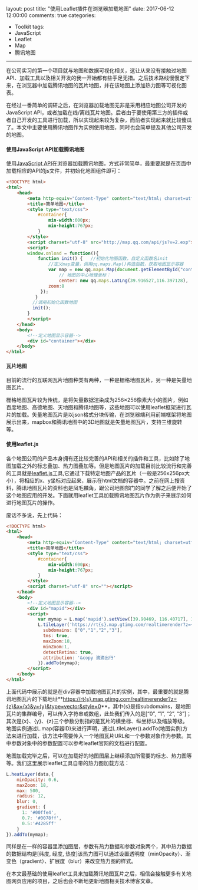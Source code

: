 layout: post
title: "使用Leaflet插件在浏览器加载地图"
date: 2017-06-12 12:00:00
comments: true
categories: 
- Toolkit
tags:
- JavaScript
- Leaflet
- Map
- 腾讯地图
---

在公司实习的第一个项目就与地图和数据可视化相关，这让从来没有接触过地图API、加载工具以及相关开发的我一开始都有些手足无措。之后技术路线慢慢定下来，在浏览器中加载腾讯地图的瓦片地图，并在该地图上添加热力图等可视化图表。

在经过一番简单的调研之后，在浏览器加载地图无非是采用相应地图公司开发的JavaScript API，或者加载在线/离线瓦片地图。后者由于要使用第三方的插件或者自己开发的工具进行加载，所以实现起来较为复杂，而前者实现起来就比较傻瓜了。本文中主要使用腾讯地图作为实例使用地图，同时也会简单提及其他公司开发的地图。

<!-- more -->

#### 使用JavaScript API加载腾讯地图

使用[JavaScript API](http://lbs.qq.com/javascript_v2/index.html)在浏览器加载腾讯地图，方式非常简单，最重要就是在页面中加载相应的API的js文件，并初始化地图组件即可：

```html
<!DOCTYPE html>
<html>
	<head>
		<meta http-equiv="Content-Type" content="text/html; charset=utf-8">
		<title>简单地图</title>
		<style type="text/css">
			#container{
			    min-width:600px;
			    min-height:767px;
			}
		</style>
		<script charset="utf-8" src="http://map.qq.com/api/js?v=2.exp"></script>
		<script>
		window.onload = function(){
			function init() {	//初始化地图函数，自定义函数名init
		        //定义map变量，调用qq.maps.Map()构造函数，获取地图显示容器
		    	var map = new qq.maps.Map(document.getElementById("container"), {
             		// 地图的中心地理坐标：
             		center: new qq.maps.LatLng(39.916527,116.397128),
              	zoom:8                                                 
             });
		   }
	      //调用初始化函数地图
	      init();
		}
		</script>
	</head>
	<body>
		<!--定义地图显示容器-->
		<div id="container"></div>
	</body>
</html>
```

#### 瓦片地图

目前的流行的互联网瓦片地图种类有两种，一种是栅格地图瓦片，另一种是矢量地图瓦片。

栅格地图瓦片较为传统，是将矢量数据渲染成为256×256像素大小的图片，例如百度地图、高德地图、天地图和腾讯地图等，这些地图可以使用leaflet框架进行瓦片的加载。矢量地图瓦片是以json格式分块传输，在浏览器端利用前端框架将地图展示出来，mapbox和腾讯地图中的3D地图就是矢量地图瓦片，支持三维旋转等。

#### 使用leaflet.js

各个地图公司的产品本身拥有还比较完善的API和相关的插件和工具，比如除了地图加载之外的标志叠加、热力图叠加等。但是地图瓦片的加载目前比较流行和完善的工具就是[leaflet.js](http://leafletjs.com/)工具,它通过下载特定地图产品的瓦片（一般是256x256px大小），将相应的x、y坐标对应起来，展示在html文档的容器中。之前在网上搜资料，腾讯地图瓦片的资料也是凤毛麟角，跟公司地图部门的同学了解之后便开始了这个地图应用的开发。下面就用leaflet工具加载腾讯地图瓦片作为例子来展示如何进行地图瓦片的操作。

废话不多说，先上代码：

```html
<!DOCTYPE html>
<html>
	<head>
		<meta http-equiv="Content-Type" content="text/html; charset=utf-8">
		<title>简单地图</title>
		<style type="text/css">
			#container{
			    min-width:600px;
			    min-height:767px;
			}
		</style>
		<script charset="utf-8" src=""></script>
	</head>
	<body>
		<!--定义地图显示容器-->
		<div id="mapid"></div>
		<script>
			var mymap = L.map('mapid').setView([39.90469, 116.40717], 12);
			L.tileLayer('https://rt{s}.map.gtimg.com/realtimerender?z={z}&x={x}&y={y}&type=vector&style=0', {
	          subdomains: ["0","1","2","3"],
	          tms: true,
	          maxZoom:18,
	          minZoom:1,
	          detectRetina: true,
	          attribution: '&copy 滴滴出行'
	   		}).addTo(mymap);
		</script>
	</body>
</html>
```

上面代码中展示的就是在div容器中加载地图瓦片的实例，其中，最重要的就是腾讯地图瓦片的下载地址**[https://rt{s}.map.gtimg.com/realtimerender?z={z}&x={x}&y={y}&type=vector&style=0](https://rt{s}.map.gtimg.com/realtimerender?z={z}&x={x}&y={y}&type=vector&style=0)**，其中{s}是指subdomains，是地图瓦片的集群编号，可以传入字符串或数组，此处我们传入的是[“0”, “1”, “2”, “3”]；其次是{x}、{y}、{z}三个参数分别指的是瓦片的横坐标、纵坐标以及缩放等级。地图实例通过L.map(容器ID)来进行声明，通过L.tileLayer().addTo(地图实例)方法来进行加载，该方法中需要传入一个地图瓦片URL和一个参数对象作为参数。其中参数对象中的参数配置可以参考leaflet官网的文档进行配置。

地图加载完毕之后，可以在加载好的地图图层上继续添加所需要的标志、热力图等等。我们这里展示leaflet工具自带的热力图加载方法：

```javascript
L.heatLayer(data,{
	minOpacity: 0.6,
	maxZoom: 18,
	max: 500,
	radius: 12,
	blur: 0,
	gradient: {
	  1: '#00ffe4', 
	  0.7: '#0078ff', 
	  0.5:'#4285ff'
	}
}).addTo(mymap);
```

同样是在一样的容器里添加图层，参数有热力数据和参数对象两个，其中热力数据的数据结构是[纬度, 经度, 热度]该热力图可以通过设置透明度（minOpacity）、渐变色（gradient）、扩展度（blur）来改变热力图的样式。

在本文最基础的使用leaflet工具来加载腾讯地图瓦片之后，相信会接触更多有关地图网页应用的项目，之后也会不断地更新地图相关技术博客文章。